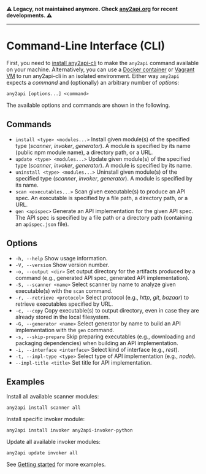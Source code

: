 **⚠️ Legacy, not maintained anymore. Check [any2api.org](http://any2api.org) for recent developments. ⚠️**

----

# Command-Line Interface (CLI)

First, you need to [install any2api-cli](getstarted.md) to make the `any2api` command available on your machine. Alternatively, you can use a [Docker container](getstarted.md#alternative-run-any2api-cli-inside-docker-container) or [Vagrant VM](getstarted.md#alternative-run-any2api-cli-using-vagrant) to run any2api-cli in an isolated environment. Either way `any2api` expects a *command* and (optionally) an arbitrary number of *options:*

    any2api [options...] <command>

The available options and commands are shown in the following.



## Commands

* <code>install &lt;type&gt; &lt;modules...&gt;</code> Install given module(s) of the specified type (<em>scanner</em>, <em>invoker</em>, <em>generator</em>). A module is specified by its name (public npm module name), a directory path, or a URL.
* <code>update &lt;type&gt; &lt;modules...&gt;</code> Update given module(s) of the specified type (<em>scanner</em>, <em>invoker</em>, <em>generator</em>). A module is specified by its name.
* <code>uninstall &lt;type&gt; &lt;modules...&gt;</code> Uninstall given module(s) of the specified type (<em>scanner</em>, <em>invoker</em>, <em>generator</em>). A module is specified by its name.
* <code>scan &lt;executables...&gt;</code> Scan given executable(s) to produce an API spec. An executable is specified by a file path, a directory path, or a URL.
* <code>gen &lt;apispec&gt;</code> Generate an API implementation for the given API spec. The API spec is specified by a file path or a directory path (containing an <code>apispec.json</code> file).



## Options

* <code>-h, --help</code> Show usage information.
* <code>-V, --version</code> Show version number.
* <code>-o, --output &lt;dir&gt;</code> Set output directory for the artifacts produced by a command (e.g., generated API spec, generated API implementation).
* <code>-S, --scanner &lt;name&gt;</code> Select scanner by name to analyze given executable(s) with the <code>scan</code> command.
* <code>-r, --retrieve &lt;protocol&gt;</code> Select protocol (e.g., <em>http</em>, <em>git</em>, <em>bazaar</em>) to retrieve executables specified by URL.
* <code>-c, --copy</code> Copy executable(s) to output directory, even in case they are already stored in the local filesystem.
* <code>-G, --generator &lt;name&gt;</code> Select generator by name to build an API implementation with the <code>gen</code> command.
* <code>-s, --skip-prepare</code> Skip preparing executables (e.g., downloading and packaging dependencies) when building an API implementation.
* <code>-i, --interface &lt;interface&gt;</code> Select kind of interface (e.g., <em>rest</em>).
* <code>-t, --impl-type &lt;type&gt;</code> Select type of API implementation (e.g., <em>node</em>).
* <code>--impl-title &lt;title&gt;</code> Set title for API implementation.



## Examples

Install all available scanner modules:

    any2api install scanner all

Install specific invoker module:

    any2api install invoker any2api-invoker-python

Update all available invoker modules:

    any2api update invoker all

See [Getting started](getstarted.md) for more examples.

